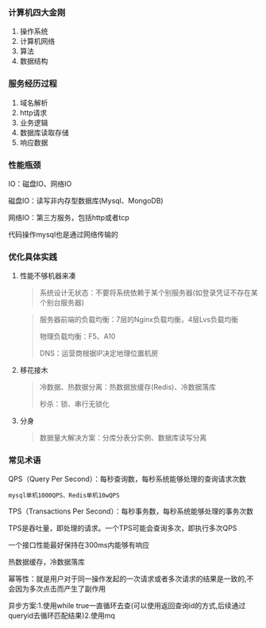 
### 计算机四大金刚

1. 操作系统
2. 计算机网络
3. 算法
4. 数据结构

### 服务经历过程

1. 域名解析
2. http请求
3. 业务逻辑
4. 数据库读取存储
5. 响应数据

### 性能瓶颈

IO：磁盘IO、网络IO

磁盘IO：读写非内存型数据库(Mysql、MongoDB)

网络IO：第三方服务，包括http或者tcp

代码操作mysql也是通过网络传输的

### 优化具体实践

1. 性能不够机器来凑

   > 系统设计无状态：不要将系统依赖于某个别服务器(如登录凭证不存在某个别台服务器)
   
   
   > 服务器前端的负载均衡：7层的Nginx负载均衡，4层Lvs负载均衡
   >
   > 物理负载均衡：F5、A10
   >
   > DNS：运营商根据IP决定地理位置机房

2. 移花接木

   > 冷数据、热数据分离：热数据放缓存(Redis)、冷数据落库
   >
   > 秒杀：锁、串行无锁化

3. 分身

   > 数据量大解决方案：分库分表分实例、数据库读写分离

### 常见术语

QPS（Query Per Second）：每秒查询数，每秒系统能够处理的查询请求次数

	mysql单机1000QPS、Redis单机10wQPS

TPS（Transactions Per Second）：每秒事务数，每秒系统能够处理的事务次数

TPS是吞吐量，即处理的请求。一个TPS可能会查询多次，即执行多次QPS

一个接口性能最好保持在300ms内能够有响应

热数据缓存，冷数据落库

幂等性：就是用户对于同一操作发起的一次请求或者多次请求的结果是一致的,不会因为多次点击而产生了副作用

异步方案:1.使用while true一直循环去查(可以使用返回查询id的方式,后续通过queryid去循环匹配结果)2.使用mq